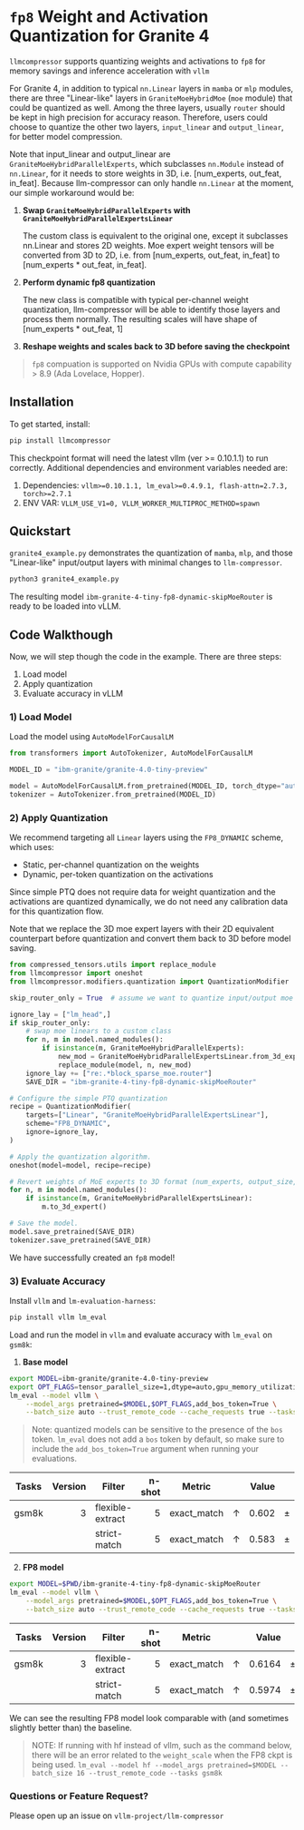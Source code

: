 # `fp8` Weight and Activation Quantization for Granite 4

`llmcompressor` supports quantizing weights and activations to `fp8` for memory savings and inference acceleration with `vllm`

For Granite 4, in addition to typical `nn.Linear` layers in `mamba` or `mlp` modules, there are three "Linear-like" layers in `GraniteMoeHybridMoe` (`moe` module) that could be quantized as well. Among the three layers, usually `router` should be kept in high precision for accuracy reason. Therefore, users could choose to quantize the other two layers, `input_linear` and `output_linear`, for better model compression.

Note that input_linear and output_linear are `GraniteMoeHybridParallelExperts`, which subclasses `nn.Module` instead of `nn.Linear`, for it needs to store weights in 3D, i.e. [num_experts, out_feat, in_feat]. Because llm-compressor can only handle `nn.Linear` at the moment, our simple workaround would be:
1. **Swap `GraniteMoeHybridParallelExperts` with `GraniteMoeHybridParallelExpertsLinear`**

   The custom class is equivalent to the original one, except it subclasses nn.Linear and stores 2D weights. Moe expert weight tensors will be converted from 3D to 2D, i.e. from [num_experts, out_feat, in_feat] to [num_experts * out_feat, in_feat].
2. **Perform dynamic fp8 quantization**

   The new class is compatible with typical per-channel weight quantization, llm-compressor will be able to identify those layers and process them normally. The resulting scales will have shape of [num_experts * out_feat, 1]
3. **Reshape weights and scales back to 3D before saving the checkpoint**

> `fp8` compuation is supported on Nvidia GPUs with compute capability > 8.9 (Ada Lovelace, Hopper).

## Installation

To get started, install:

```bash
pip install llmcompressor
```

This checkpoint format will need the latest vllm (ver >= 0.10.1.1) to run correctly. Additional dependencies and environment variables needed are:
1. Dependencies:  `vllm>=0.10.1.1, lm_eval>=0.4.9.1, flash-attn=2.7.3, torch>=2.7.1`
2. ENV VAR:  `VLLM_USE_V1=0, VLLM_WORKER_MULTIPROC_METHOD=spawn`

## Quickstart

`granite4_example.py` demonstrates the quantization of `mamba`, `mlp`, and those
"Linear-like" input/output layers with minimal changes to `llm-compressor`.


```bash
python3 granite4_example.py
```

The resulting model `ibm-granite-4-tiny-fp8-dynamic-skipMoeRouter` is ready to be loaded into vLLM.

## Code Walkthough

Now, we will step though the code in the example. There are three steps:
1) Load model
2) Apply quantization
3) Evaluate accuracy in vLLM

### 1) Load Model

Load the model using `AutoModelForCausalLM`

```python
from transformers import AutoTokenizer, AutoModelForCausalLM

MODEL_ID = "ibm-granite/granite-4.0-tiny-preview"

model = AutoModelForCausalLM.from_pretrained(MODEL_ID, torch_dtype="auto")
tokenizer = AutoTokenizer.from_pretrained(MODEL_ID)
```

### 2) Apply Quantization

We recommend targeting all `Linear` layers using the `FP8_DYNAMIC` scheme, which uses:
- Static, per-channel quantization on the weights
- Dynamic, per-token quantization on the activations

Since simple PTQ does not require data for weight quantization and the activations are quantized dynamically, we do not need any calibration data for this quantization flow.

Note that we replace the 3D moe expert layers with their 2D equivalent counterpart before quantization and convert them back to 3D before model saving.

```python
from compressed_tensors.utils import replace_module
from llmcompressor import oneshot
from llmcompressor.modifiers.quantization import QuantizationModifier

skip_router_only = True  # assume we want to quantize input/output moe layers

ignore_lay = ["lm_head",]
if skip_router_only:
    # swap moe linears to a custom class
    for n, m in model.named_modules():
        if isinstance(m, GraniteMoeHybridParallelExperts):
            new_mod = GraniteMoeHybridParallelExpertsLinear.from_3d_expert(m)
            replace_module(model, n, new_mod)
    ignore_lay += ["re:.*block_sparse_moe.router"]
    SAVE_DIR = "ibm-granite-4-tiny-fp8-dynamic-skipMoeRouter"

# Configure the simple PTQ quantization
recipe = QuantizationModifier(
    targets=["Linear", "GraniteMoeHybridParallelExpertsLinear"],
    scheme="FP8_DYNAMIC",
    ignore=ignore_lay,
)

# Apply the quantization algorithm.
oneshot(model=model, recipe=recipe)

# Revert weights of MoE experts to 3D format (num_experts, output_size, input_size)
for n, m in model.named_modules():
    if isinstance(m, GraniteMoeHybridParallelExpertsLinear):
        m.to_3d_expert()

# Save the model.
model.save_pretrained(SAVE_DIR)
tokenizer.save_pretrained(SAVE_DIR)
```

We have successfully created an `fp8` model!

### 3) Evaluate Accuracy

Install `vllm` and `lm-evaluation-harness`:

```bash
pip install vllm lm_eval
```

Load and run the model in `vllm` and evaluate accuracy with `lm_eval` on `gsm8k`:

1. **Base model**
```bash
export MODEL=ibm-granite/granite-4.0-tiny-preview
export OPT_FLAGS=tensor_parallel_size=1,dtype=auto,gpu_memory_utilization=0.95,enable_prefix_caching=False,max_model_len=8192
lm_eval --model vllm \
    --model_args pretrained=$MODEL,$OPT_FLAGS,add_bos_token=True \
    --batch_size auto --trust_remote_code --cache_requests true --tasks gsm8k
```
> Note: quantized models can be sensitive to the presence of the `bos` token. `lm_eval` does not add a `bos` token by default, so make sure to include the `add_bos_token=True` argument when running your evaluations.


|Tasks|Version|     Filter     |n-shot|  Metric   |   |Value|   |Stderr|
|-----|------:|----------------|-----:|-----------|---|----:|---|-----:|
|gsm8k|      3|flexible-extract|     5|exact_match|↑  |0.602|±  |0.0135|
|     |       |strict-match    |     5|exact_match|↑  |0.583|±  |0.0136|

2. **FP8 model**
```bash
export MODEL=$PWD/ibm-granite-4-tiny-fp8-dynamic-skipMoeRouter 
lm_eval --model vllm \
    --model_args pretrained=$MODEL,$OPT_FLAGS,add_bos_token=True \
    --batch_size auto --trust_remote_code --cache_requests true --tasks gsm8k
```

|Tasks|Version|     Filter     |n-shot|  Metric   |   |Value |   |Stderr|
|-----|------:|----------------|-----:|-----------|---|-----:|---|-----:|
|gsm8k|      3|flexible-extract|     5|exact_match|↑  |0.6164|±  |0.0134|
|     |       |strict-match    |     5|exact_match|↑  |0.5974|±  |0.0135|

We can see the resulting FP8 model look comparable with (and sometimes slightly better than) the baseline.

> NOTE: If running with hf instead of vllm, such as the command below, there will be an error
related to the `weight_scale` when the FP8 ckpt is being used.
`lm_eval --model hf --model_args pretrained=$MODEL --batch_size 16 --trust_remote_code --tasks gsm8k`


### Questions or Feature Request?

Please open up an issue on `vllm-project/llm-compressor`
